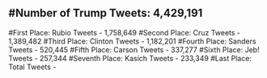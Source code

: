 #Number of Trump Tweets: 4,429,191
---
#First Place: Rubio Tweets - 1,758,649
#Second Place: Cruz Tweets - 1,389,482
#Third Place: Clinton Tweets - 1,182,201
#Fourth Place: Sanders Tweets - 520,445
#Fifth Place: Carson Tweets - 337,277
#Sixth Place: Jeb! Tweets - 257,344
#Seventh Place: Kasich Tweets - 233,349
#Last Place: Total Tweets -  
